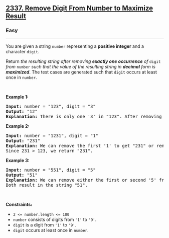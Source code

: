 <h2><a href="https://leetcode.com/problems/remove-digit-from-number-to-maximize-result">2337. Remove Digit From Number to Maximize Result</a></h2><h3>Easy</h3><hr><p>You are given a string <code>number</code> representing a <strong>positive integer</strong> and a character <code>digit</code>.</p>

<p>Return <em>the resulting string after removing <strong>exactly one occurrence</strong> of </em><code>digit</code><em> from </em><code>number</code><em> such that the value of the resulting string in <strong>decimal</strong> form is <strong>maximized</strong></em>. The test cases are generated such that <code>digit</code> occurs at least once in <code>number</code>.</p>

<p>&nbsp;</p>
<p><strong class="example">Example 1:</strong></p>

<pre>
<strong>Input:</strong> number = &quot;123&quot;, digit = &quot;3&quot;
<strong>Output:</strong> &quot;12&quot;
<strong>Explanation:</strong> There is only one &#39;3&#39; in &quot;123&quot;. After removing &#39;3&#39;, the result is &quot;12&quot;.
</pre>

<p><strong class="example">Example 2:</strong></p>

<pre>
<strong>Input:</strong> number = &quot;1231&quot;, digit = &quot;1&quot;
<strong>Output:</strong> &quot;231&quot;
<strong>Explanation:</strong> We can remove the first &#39;1&#39; to get &quot;231&quot; or remove the second &#39;1&#39; to get &quot;123&quot;.
Since 231 &gt; 123, we return &quot;231&quot;.
</pre>

<p><strong class="example">Example 3:</strong></p>

<pre>
<strong>Input:</strong> number = &quot;551&quot;, digit = &quot;5&quot;
<strong>Output:</strong> &quot;51&quot;
<strong>Explanation:</strong> We can remove either the first or second &#39;5&#39; from &quot;551&quot;.
Both result in the string &quot;51&quot;.
</pre>

<p>&nbsp;</p>
<p><strong>Constraints:</strong></p>

<ul>
	<li><code>2 &lt;= number.length &lt;= 100</code></li>
	<li><code>number</code> consists of digits from <code>&#39;1&#39;</code> to <code>&#39;9&#39;</code>.</li>
	<li><code>digit</code> is a digit from <code>&#39;1&#39;</code> to <code>&#39;9&#39;</code>.</li>
	<li><code>digit</code> occurs at least once in <code>number</code>.</li>
</ul>
